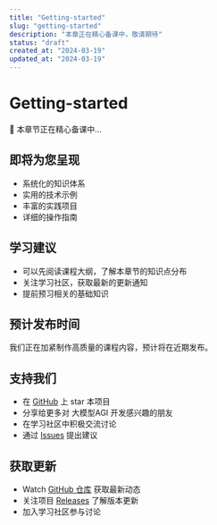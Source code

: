 ```yaml
---
title: "Getting-started"
slug: "getting-started"
description: "本章正在精心备课中，敬请期待"
status: "draft"
created_at: "2024-03-19"
updated_at: "2024-03-19"
---
```


# Getting-started

🚧 本章节正在精心备课中...

## 即将为您呈现
- 系统化的知识体系
- 实用的技术示例
- 丰富的实践项目
- 详细的操作指南

## 学习建议
- 可以先阅读课程大纲，了解本章节的知识点分布
- 关注学习社区，获取最新的更新通知
- 提前预习相关的基础知识

## 预计发布时间
我们正在加紧制作高质量的课程内容，预计将在近期发布。

## 支持我们
- 在 [GitHub](https://github.com/learnagi/learnagi-course) 上 star 本项目
- 分享给更多对 大模型AGI 开发感兴趣的朋友
- 在学习社区中积极交流讨论
- 通过 [Issues](https://github.com/learnagi/learnagi-course/issues) 提出建议

## 获取更新
- Watch [GitHub 仓库](https://github.com/learnagi/learnagi-course) 获取最新动态
- 关注项目 [Releases](https://github.com/learnagi/learnagi-course/releases) 了解版本更新
- 加入学习社区参与讨论

